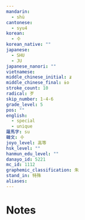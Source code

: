 ```yaml
---
mandarin:
  - shū
cantonese:
  - syu4
korean:
  - 수
korean_native: ""
japanese:
  - SHU
  - JU
japanese_nanori: ""
vietnamese:
middle_chinese_initial: ʑ
middle_chinese_final: ɨo
stroke_count: 10
radical: 歹
skip_number: 1-4-6
grade_level: 5
pos: ""
english:
  - special
  - unique
羅馬字: su
韓文: 수
joyo_level: 高等
hsk_level: ""
hanmun_edu_level: ""
danayo_id: 5221
mc_id: 1112
graphemic_classification: 朱
stand_in: 特殊
aliases:
---
```


# Notes
